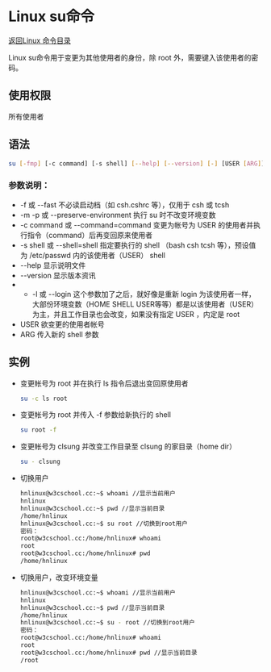 # Linux su命令
[返回Linux 命令目录](11.Linux命令大全.md)

Linux su命令用于变更为其他使用者的身份，除 root 外，需要键入该使用者的密码。

## 使用权限

所有使用者

## 语法
```bash
su [-fmp] [-c command] [-s shell] [--help] [--version] [-] [USER [ARG]]
```

### 参数说明：

* -f 或 --fast 不必读启动档（如 csh.cshrc 等），仅用于 csh 或 tcsh
* -m -p 或 --preserve-environment 执行 su 时不改变环境变数
* -c command 或 --command=command 变更为帐号为 USER 的使用者并执行指令（command）后再变回原来使用者
* -s shell 或 --shell=shell 指定要执行的 shell （bash csh tcsh 等），预设值为 /etc/passwd 内的该使用者（USER） shell
* --help 显示说明文件
* --version 显示版本资讯
* - -l 或 --login 这个参数加了之后，就好像是重新 login 为该使用者一样，大部份环境变数（HOME SHELL USER等等）都是以该使用者（USER）为主，并且工作目录也会改变，如果没有指定 USER ，内定是 root
* USER 欲变更的使用者帐号
* ARG 传入新的 shell 参数

## 实例

* 变更帐号为 root 并在执行 ls 指令后退出变回原使用者
    ```bash
    su -c ls root
    ```

* 变更帐号为 root 并传入 -f 参数给新执行的 shell
    ```bash
    su root -f
    ```

* 变更帐号为 clsung 并改变工作目录至 clsung 的家目录（home dir）
    ```bash
    su - clsung
    ```

* 切换用户
    ```bash
    hnlinux@w3cschool.cc:~$ whoami //显示当前用户
    hnlinux
    hnlinux@w3cschool.cc:~$ pwd //显示当前目录
    /home/hnlinux
    hnlinux@w3cschool.cc:~$ su root //切换到root用户
    密码： 
    root@w3cschool.cc:/home/hnlinux# whoami 
    root
    root@w3cschool.cc:/home/hnlinux# pwd
    /home/hnlinux
    ```

* 切换用户，改变环境变量
    ```bash
    hnlinux@w3cschool.cc:~$ whoami //显示当前用户
    hnlinux
    hnlinux@w3cschool.cc:~$ pwd //显示当前目录
    /home/hnlinux
    hnlinux@w3cschool.cc:~$ su - root //切换到root用户
    密码： 
    root@w3cschool.cc:/home/hnlinux# whoami 
    root
    root@w3cschool.cc:/home/hnlinux# pwd //显示当前目录
    /root
    ```